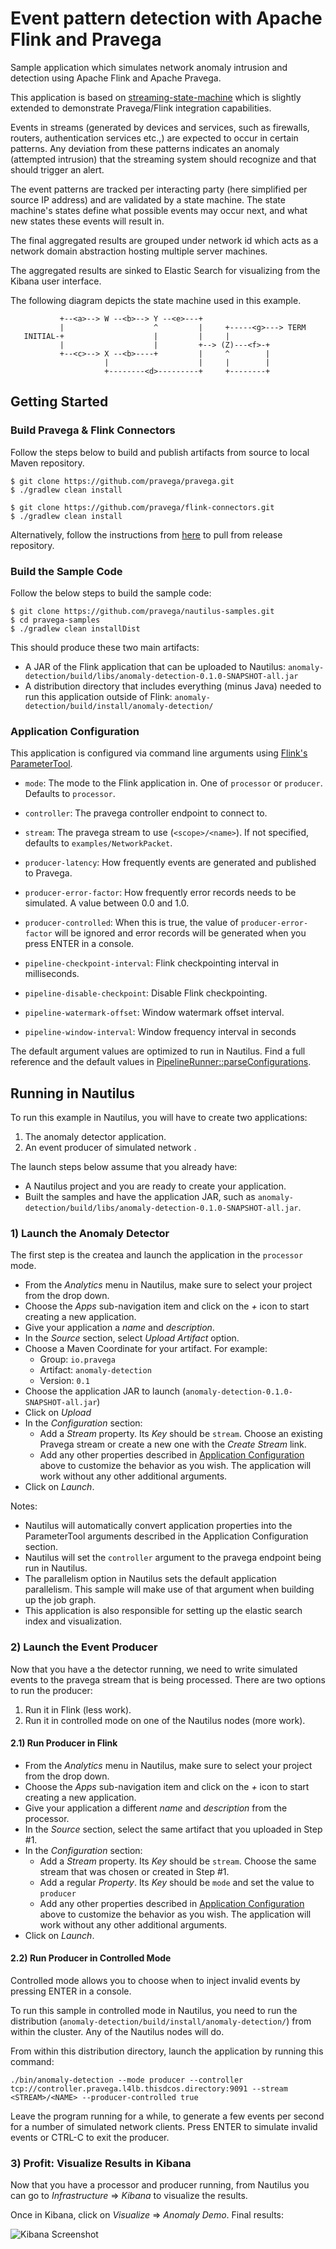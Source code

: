 # Event pattern detection with Apache Flink and Pravega

Sample application which simulates network anomaly intrusion and detection using Apache Flink and Apache Pravega.

This application is based on [streaming-state-machine](https://github.com/StephanEwen/flink-demos/tree/master/streaming-state-machine) which is slightly extended to demonstrate Pravega/Flink integration capabilities.

Events in streams (generated by devices and services, such as firewalls, routers, authentication services etc.,) are expected to occur in certain patterns. Any deviation from these patterns indicates an anomaly (attempted intrusion) that the streaming system should recognize and that should trigger an alert.

The event patterns are tracked per interacting party (here simplified per source IP address) and are validated by a state machine. The state machine's states define what possible events may occur next, and what new states these events will result in.

The final aggregated results are grouped under network id which acts as a network domain abstraction hosting multiple server machines.

The aggregated results are sinked to Elastic Search for visualizing from the Kibana user interface.

The following diagram depicts the state machine used in this example.

```
           +--<a>--> W --<b>--> Y --<e>---+
           |                    ^         |     +-----<g>---> TERM
   INITIAL-+                    |         |     |
           |                    |         +--> (Z)---<f>-+
           +--<c>--> X --<b>----+         |     ^        |
                     |                    |     |        |
                     +--------<d>---------+     +--------+
```

## Getting Started

### Build Pravega & Flink Connectors

Follow the steps below to build and publish artifacts from source to local Maven repository.

```
$ git clone https://github.com/pravega/pravega.git
$ ./gradlew clean install

$ git clone https://github.com/pravega/flink-connectors.git
$ ./gradlew clean install
```

Alternatively, follow the instructions from [here](http://pravega.io/docs/getting-started/) to pull from release repository.

### Build the Sample Code

Follow the below steps to build the sample code:

```
$ git clone https://github.com/pravega/nautilus-samples.git
$ cd pravega-samples
$ ./gradlew clean installDist
```

This should produce these two main artifacts:

* A JAR of the Flink application that can be uploaded to Nautilus: `anomaly-detection/build/libs/anomaly-detection-0.1.0-SNAPSHOT-all.jar`
* A distribution directory that includes everything (minus Java) needed to run this application outside of Flink: `anomaly-detection/build/install/anomaly-detection/`

### Application Configuration

This application is configured via command line arguments using [Flink's ParameterTool](https://ci.apache.org/projects/flink/flink-docs-release-1.3/dev/best_practices.html#parsing-command-line-arguments-and-passing-them-around-in-your-flink-application).

* `mode`: The mode to the Flink application in. One of `processor` or `producer`. Defaults to `processor`.
* `controller`: The pravega controller endpoint to connect to.
* `stream`: The pravega stream to use (`<scope>/<name>`). If not specified, defaults to `examples/NetworkPacket`.

* `producer-latency`: How frequently events are generated and published to Pravega.
* `producer-error-factor`: How frequently error records needs to be simulated. A value between 0.0 and 1.0.
* `producer-controlled`: When this is true, the value of `producer-error-factor` will be ignored and error records will be generated when you press ENTER in a console.

* `pipeline-checkpoint-interval`: Flink checkpointing interval in milliseconds.
* `pipeline-disable-checkpoint`: Disable Flink checkpointing.
* `pipeline-watermark-offset`: Window watermark offset interval.
* `pipeline-window-interval`: Window frequency interval in seconds

The default argument values are optimized to run in Nautilus. Find a full reference and the default values in [PipelineRunner::parseConfigurations](src/main/java/io/pravega/anomalydetection/event/pipeline/PipelineRunner.java).


## Running in Nautilus

To run this example in Nautilus, you will have to create two applications:

1) The anomaly detector application.
2) An event producer of simulated network .

The launch steps below assume that you already have:

* A Nautilus project and you are ready to create your application.
* Built the samples and have the application JAR, such as `anomaly-detection/build/libs/anomaly-detection-0.1.0-SNAPSHOT-all.jar`.

### 1) Launch the Anomaly Detector

The first step is the createa and launch the application in the `processor` mode.

* From the _Analytics_ menu in Nautilus, make sure to select your project from the drop down.
* Choose the _Apps_ sub-navigation item and click on the _+_ icon to start creating a new application.
* Give your application a _name_ and _description_.
* In the _Source_ section, select _Upload Artifact_ option.
* Choose a Maven Coordinate for your artifact. For example:
    * Group: `io.pravega`
    * Artifact: `anomaly-detection`
    * Version: `0.1`
* Choose the application JAR to launch (`anomaly-detection-0.1.0-SNAPSHOT-all.jar`)
* Click on _Upload_
* In the _Configuration_ section:
    * Add a _Stream_ property. Its _Key_ should be `stream`. Choose an existing Pravega stream or create a new one with the _Create Stream_ link.
    * Add any other properties described in [Application Configuration](#application-configuration) above to customize the behavior as you wish. The application will work without any other additional arguments.
* Click on _Launch_.

Notes:

* Nautilus will automatically convert application properties into the ParameterTool arguments described in the Application Configuration section.
* Nautilus will set the `controller` argument to the pravega endpoint being run in Nautilus.
* The parallelism option in Nautilus sets the default application parallelism. This sample will make use of that argument when building up the job graph.
* This application is also responsible for setting up the elastic search index and visualization.

### 2) Launch the Event Producer

Now that you have a the detector running, we need to write simulated events to the pravega stream that is being processed. There are two options to run the producer:

1) Run it in Flink (less work).
2) Run it in controlled mode on one of the Nautilus nodes (more work).

#### 2.1) Run Producer in Flink

* From the _Analytics_ menu in Nautilus, make sure to select your project from the drop down.
* Choose the _Apps_ sub-navigation item and click on the _+_ icon to start creating a new application.
* Give your application a different _name_ and _description_ from the processor.
* In the _Source_ section, select the same artifact that you uploaded in Step #1.
* In the _Configuration_ section:
    * Add a _Stream_ property. Its _Key_ should be `stream`. Choose the same stream that was chosen or created in Step #1.
    * Add a regular _Property_. Its _Key_ should be `mode` and set the value to `producer`
    * Add any other properties described in [Application Configuration](#application-configuration) above to customize the behavior as you wish. The application will work without any other additional arguments.
* Click on _Launch_.

#### 2.2) Run Producer in Controlled Mode

Controlled mode allows you to choose when to inject invalid events by pressing ENTER in a console.

To run this sample in controlled mode in Nautilus, you need to run the distribution (`anomaly-detection/build/install/anomaly-detection/`) from within the cluster. Any of the Nautilus nodes will do.

From within this distribution directory, launch the application by running this command:

```
./bin/anomaly-detection --mode producer --controller tcp://controller.pravega.l4lb.thisdcos.directory:9091 --stream <STREAM>/<NAME> --producer-controlled true
```

Leave the program running for a while, to generate a few events per second for a number of simulated network clients. Press ENTER to simulate invalid events or CTRL-C to exit the producer.


### 3) Profit: Visualize Results in Kibana

Now that you have a processor and producer running, from Nautilus you can go to _Infrastructure_ => _Kibana_ to visualize the results.

Once in Kibana, click on _Visualize_ => _Anomaly Demo_. Final results:

![Kibana Screenshot](./src/main/resources/Network-Anomaly.png?raw=true "Kibana Screenshot")
